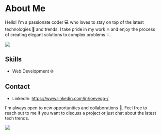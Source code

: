 # About Me

Hello! I'm a passionate coder 💻 who loves to stay on top of the latest technologies 🚀 and trends. I take pride in my work 🔥 and enjoy the process of creating elegant solutions to complex problems 💡.

![](https://media.giphy.com/media/3o6gb32RlL4UzSvf8Q/giphy.gif)

## Skills
- Web Development 🌐

## Contact
- LinkedIn: https://www.linkedin.com/in/joevega-/

I'm always open to new opportunities and collaborations 🤝. Feel free to reach out to me if you want to discuss a project or just chat about the latest tech trends.

![](https://media.giphy.com/media/l0Iy6D0JlKjrNvZnG/giphy.gif)
